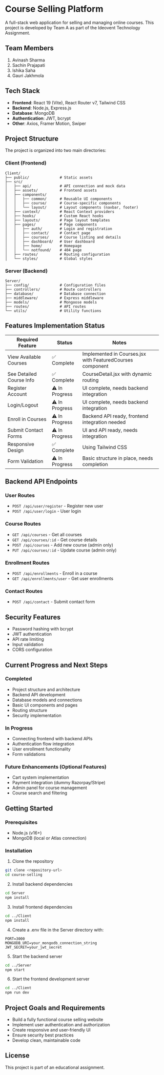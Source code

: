 # Course Selling Platform

A full-stack web application for selling and managing online courses. This project is developed by Team A as part of the Ideovent Technology Assignment.

## Team Members

1. Avinash Sharma
2. Sachin Prajapati
3. Ishika Saha
4. Gauri Jakhmola

## Tech Stack

-   **Frontend**: React 19 (Vite), React Router v7, Tailwind CSS
-   **Backend**: Node.js, Express.js
-   **Database**: MongoDB
-   **Authentication**: JWT, bcrypt
-   **Other**: Axios, Framer Motion, Swiper

## Project Structure

The project is organized into two main directories:

### Client (Frontend)

```
Client/
├── public/              # Static assets
├── src/
│   ├── api/             # API connection and mock data
│   ├── assets/          # Frontend assets
│   ├── components/
│   │   ├── common/      # Reusable UI components
│   │   ├── course/      # Course-specific components
│   │   └── layout/      # Layout components (navbar, footer)
│   ├── context/         # React Context providers
│   ├── hooks/           # Custom React hooks
│   ├── layouts/         # Page layout templates
│   ├── pages/           # Page components
│   │   ├── auth/        # Login and registration
│   │   ├── contact/     # Contact page
│   │   ├── courses/     # Course listing and details
│   │   ├── dashboard/   # User dashboard
│   │   ├── home/        # Homepage
│   │   └── notfound/    # 404 page
│   ├── routes/          # Routing configuration
│   └── styles/          # Global styles
```

### Server (Backend)

```
Server/
├── config/              # Configuration files
├── controllers/         # Route controllers
├── database/            # Database connection
├── middleware/          # Express middleware
├── models/              # Mongoose models
├── routes/              # API routes
└── utils/               # Utility functions
```

## Features Implementation Status

| Required Feature         | Status         | Notes                                                     |
| ------------------------ | -------------- | --------------------------------------------------------- |
| View Available Courses   | ✅ Complete    | Implemented in Courses.jsx with FeaturedCourses component |
| See Detailed Course Info | ✅ Complete    | CourseDetail.jsx with dynamic routing                     |
| Register Account         | ⚠️ In Progress | UI complete, needs backend integration                    |
| Login/Logout             | ⚠️ In Progress | UI complete, needs backend integration                    |
| Enroll in Courses        | ⚠️ In Progress | Backend API ready, frontend integration needed            |
| Submit Contact Forms     | ⚠️ In Progress | UI and API ready, needs integration                       |
| Responsive Design        | ✅ Complete    | Using Tailwind CSS                                        |
| Form Validation          | ⚠️ In Progress | Basic structure in place, needs completion                |

## Backend API Endpoints

### User Routes

-   `POST /api/user/register` - Register new user
-   `POST /api/user/login` - User login

### Course Routes

-   `GET /api/courses` - Get all courses
-   `GET /api/courses/:id` - Get course details
-   `POST /api/courses` - Add new course (admin only)
-   `PUT /api/courses/:id` - Update course (admin only)

### Enrollment Routes

-   `POST /api/enrollments` - Enroll in a course
-   `GET /api/enrollments/user` - Get user enrollments

### Contact Routes

-   `POST /api/contact` - Submit contact form

## Security Features

-   Password hashing with bcrypt
-   JWT authentication
-   API rate limiting
-   Input validation
-   CORS configuration

## Current Progress and Next Steps

### Completed

-   Project structure and architecture
-   Backend API development
-   Database models and connections
-   Basic UI components and pages
-   Routing structure
-   Security implementation

### In Progress

-   Connecting frontend with backend APIs
-   Authentication flow integration
-   User enrollment functionality
-   Form validations

### Future Enhancements (Optional Features)

-   Cart system implementation
-   Payment integration (dummy Razorpay/Stripe)
-   Admin panel for course management
-   Course search and filtering

## Getting Started

### Prerequisites

-   Node.js (v16+)
-   MongoDB (local or Atlas connection)

### Installation

1. Clone the repository

```bash
git clone <repository-url>
cd course-selling
```

2. Install backend dependencies

```bash
cd Server
npm install
```

3. Install frontend dependencies

```bash
cd ../Client
npm install
```

4. Create a .env file in the Server directory with:

```
PORT=3000
MONGODB_URI=your_mongodb_connection_string
JWT_SECRET=your_jwt_secret
```

5. Start the backend server

```bash
cd ../Server
npm start
```

6. Start the frontend development server

```bash
cd ../Client
npm run dev
```

## Project Goals and Requirements

-   Build a fully functional course selling website
-   Implement user authentication and authorization
-   Create responsive and user-friendly UI
-   Ensure security best practices
-   Develop clean, maintainable code

## License

This project is part of an educational assignment.

